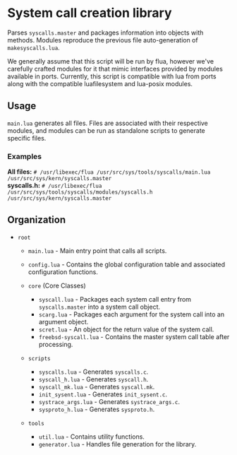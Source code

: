 # System call creation library
Parses `syscalls.master` and packages information into objects with methods.
Modules reproduce the previous file auto-generation of `makesyscalls.lua`.

We generally assume that this script will be run by flua, however we've
carefully crafted modules for it that mimic interfaces provided by modules
available in ports.  Currently, this script is compatible with lua from
ports along with the compatible luafilesystem and lua-posix modules.

## Usage
`main.lua` generates all files.
Files are associated with their respective modules, and modules can be run as
standalone scripts to generate specific files.

### Examples
**All files:**
`# /usr/libexec/flua /usr/src/sys/tools/syscalls/main.lua /usr/src/sys/kern/syscalls.master`
<br>
**syscalls.h:**
`# /usr/libexec/flua /usr/src/sys/tools/syscalls/modules/syscalls.h /usr/src/sys/kern/syscalls.master`

## Organization
* `root`
  * `main.lua` - Main entry point that calls all scripts.
  * `config.lua` - Contains the global configuration table and associated
                   configuration functions.

  * `core` (Core Classes)
    * `syscall.lua` - Packages each system call entry from `syscalls.master`
                      into a system call object.
    * `scarg.lua` - Packages each argument for the system call into an argument
                    object.
    * `scret.lua` - An object for the return value of the system call.
    * `freebsd-syscall.lua` - Contains the master system call table after
                              processing.

  * `scripts`
    * `syscalls.lua` - Generates `syscalls.c`.
    * `syscall_h.lua` - Generates `syscall.h`.
    * `syscall_mk.lua` - Generates `syscall.mk`.
    * `init_sysent.lua` - Generates `init_sysent.c`.
    * `systrace_args.lua` - Generates `systrace_args.c`.
    * `sysproto_h.lua` - Generates `sysproto.h`.

  * `tools`
    * `util.lua` - Contains utility functions.
    * `generator.lua` - Handles file generation for the library.
